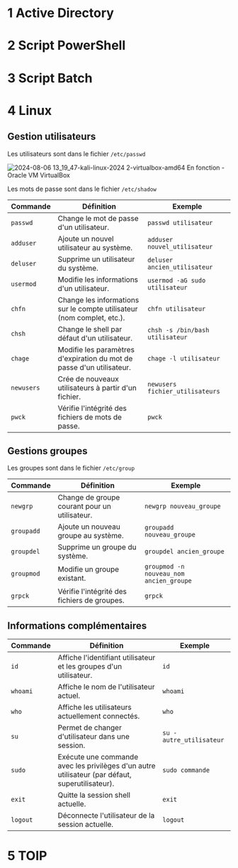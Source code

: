 # 1 Active Directory






# 2 Script PowerShell

# 3 Script Batch 

# 4 Linux


## Gestion utilisateurs

Les utilisateurs sont dans le fichier `/etc/passwd`

![2024-08-06 13_19_47-kali-linux-2024 2-virtualbox-amd64  En fonction  - Oracle VM VirtualBox](https://github.com/user-attachments/assets/c620fad2-8be7-457b-a8eb-2c4c2163663c)

Les mots de passe sont dans le fichier `/etc/shadow`


| Commande  | Définition                                                        | Exemple                                   |
|-----------|-------------------------------------------------------------------|-------------------------------------------|
| `passwd`  | Change le mot de passe d'un utilisateur.                          | `passwd utilisateur`                      |
| `adduser` | Ajoute un nouvel utilisateur au système.                          | `adduser nouvel_utilisateur`              |
| `deluser` | Supprime un utilisateur du système.                               | `deluser ancien_utilisateur`              |
| `usermod` | Modifie les informations d'un utilisateur.                        | `usermod -aG sudo utilisateur`            |
| `chfn`    | Change les informations sur le compte utilisateur (nom complet, etc.). | `chfn utilisateur`                        |
| `chsh`    | Change le shell par défaut d'un utilisateur.                      | `chsh -s /bin/bash utilisateur`           |
| `chage`   | Modifie les paramètres d'expiration du mot de passe d'un utilisateur. | `chage -l utilisateur`                   |
| `newusers`| Crée de nouveaux utilisateurs à partir d'un fichier.              | `newusers fichier_utilisateurs`           |
| `pwck`    | Vérifie l'intégrité des fichiers de mots de passe.                | `pwck`                                    |



## Gestions groupes

Les groupes sont dans le fichier `/etc/group`

| Commande   | Définition                                                        | Exemple                                  |
|------------|-------------------------------------------------------------------|------------------------------------------|
| `newgrp`   | Change de groupe courant pour un utilisateur.                     | `newgrp nouveau_groupe`                  |
| `groupadd` | Ajoute un nouveau groupe au système.                              | `groupadd nouveau_groupe`                |
| `groupdel` | Supprime un groupe du système.                                    | `groupdel ancien_groupe`                 |
| `groupmod` | Modifie un groupe existant.                                       | `groupmod -n nouveau_nom ancien_groupe`  |
| `grpck`    | Vérifie l'intégrité des fichiers de groupes.                      | `grpck`                                  |

## Informations complémentaires

| Commande | Définition                                                        | Exemple           |
|----------|-------------------------------------------------------------------|-------------------|
| `id`     | Affiche l'identifiant utilisateur et les groupes d'un utilisateur. | `id`              |
| `whoami` | Affiche le nom de l'utilisateur actuel.                           | `whoami`          |
| `who`    | Affiche les utilisateurs actuellement connectés.                  | `who`             |
| `su`     | Permet de changer d'utilisateur dans une session.                 | `su - autre_utilisateur` |
| `sudo`   | Exécute une commande avec les privilèges d'un autre utilisateur (par défaut, superutilisateur). | `sudo commande`   |
| `exit`   | Quitte la session shell actuelle.                                 | `exit`            |
| `logout` | Déconnecte l'utilisateur de la session actuelle.                  | `logout`          |



# 5 TOIP
